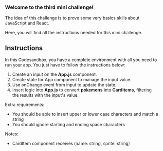 ### Welcome to the third mini challenge!

The idea of this challenge is to prove some very basics skills about JavaScript and React.

Here, you will find all the instructions needed for this mini challenge.

## Instructions

In this Codesandbox, you have a complete environment with all you need to run your app. You just have to follow the instructions below:

1. Create an input on the **App.js** component.
2. Create state for App component to manage the input value.
3. Use onChange event from input to update the state.
4. Insert logic into **App.js** to convert **pokemons** into **CardItems**, filtering the results with the input's value.

Extra requirements:

- You should be able to insert upper or lower case characters and match a string
- You should ignore starting and ending space characters

Notes:

- CardItem component receives (name: string, sprite: string)
